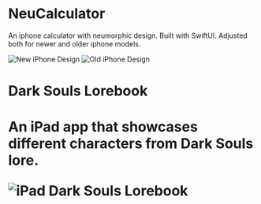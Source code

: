 <h1>NeuCalculator</h1>

An iphone calculator with neumorphic design. Built with SwiftUI.
Adjusted both for newer and older iphone models.

![New iPhone Design](https://imgur.com/download/raOvlp4)
![Old iPhone Design](https://imgur.com/download/IstEwfw)

<h1>Dark Souls Lorebook<h1>
  
 An iPad app that showcases different characters from Dark Souls lore.

![iPad Dark Souls Lorebook](https://github.com/vtech6/DS-Lorebook---SwiftUI/blob/master/SoulsView/DSWorld.gif?raw=true)
